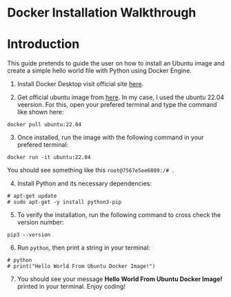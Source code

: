 # Docker Installation Walkthrough

# Introduction

This guide pretends to guide the user on how to install an Ubuntu image and create a simple hello world file with Python using Docker Engine.

1. Install Docker Desktop visit official site [here]([url](https://www.docker.com/products/docker-desktop/)).

2. Get official ubuntu image from [here]([url](https://hub.docker.com/_/ubuntu)). In my case, I used the ubuntu 22.04 veersion. For this, open your prefered terminal and type the command like shown here:

`docker pull ubuntu:22.04`

3. Once installed, run the image with the following command in your prefered terminal:

`docker run -it ubuntu:22.04`

You should see something like this `root@7567e5ee6089:/# `.

4. Install Python and its necessary dependencies:

```
# apt-get update
# sudo apt-get -y install python3-pip
```

5. To verify the installation, run the following command to cross check the version number:

`pip3 --version`

6. Run `python`, then print a string in your terminal:

```
# python
# print("Hello World From Ubuntu Docker Image!")
```

7. You should see your message **Hello World From Ubuntu Docker Image!** printed in your terminal. Enjoy coding!
